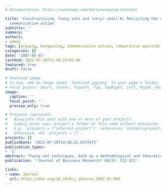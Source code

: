 ```yaml
---
# Documentation: https://wowchemy.com/docs/managing-content/

title: 'Constructivism, fuzzy sets and (very) small-N: Revisiting the conditions for
  communicative action'
subtitle: ''
summary: ''
authors:
- admin
tags: [arguing, bargaining, communicative action, comparative qualitative analysis, Council of the European Union, fuzzy set analysis, Article 133 Committee]
categories: []
date: '2007-05-01'
lastmod: 2022-07-28T15:50:23+01:00
featured: true
draft: false

# Featured image
# To use, add an image named `featured.jpg/png` to your page's folder.
# Focal points: Smart, Center, TopLeft, Top, TopRight, Left, Right, BottomLeft, Bottom, BottomRight.
image:
  caption: ''
  focal_point: ''
  preview_only: true

# Projects (optional).
#   Associate this post with one or more of your projects.
#   Simply enter your project's folder or file name without extension.
#   E.g. `projects = ["internal-project"]` references `content/project/deep-learning/index.md`.
#   Otherwise, set `projects = []`.
projects: []
publishDate: '2022-07-28T14:50:22.623747Z'
publication_types:
- '1'
abstract: "Fuzzy set techniques, both as a methodological and theoretical tool, can engage in a fruitful liaison with constructivist research. Several important properties of fuzzy set analysis overlap with constructivist theorizing and research practice. In particular, fuzzy set methods are compatible with and support research based on a holistic ontology and on detailed qualitative comparisons of cases. To demonstrate the usefulness of the approach, a comparative case study [Niemann A. Between Communicative Action and Strategic Action: The Article 113 Committee and the Negotiations on the WTO Basic Telecommunications Services Agreement. J Eur Public Policy 2004;11(3):379–407.] investigating the conditions for communicative action using fuzzy sets is replicated and re-interpreted. The result of the replication is an improvement of the informational content, the precision, and the validity of the conclusions drawn from the empirical analysis. Furthermore, the re-interpretation points to theoretical and conceptual issues that need more consideration in future research. From a methodological point of view, the article shows that fuzzy set techniques are useful research tools even in instances where the number of studied cases is very small."
publication: '*Journal of Business Research* 60(5): 512-521'

links:
- name: Journal
  url: https://doi.org/10.1016/j.jbusres.2007.01.009
---
```

